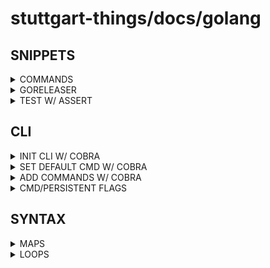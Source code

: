 # stuttgart-things/docs/golang

## SNIPPETS

<details><summary>COMMANDS</summary>

```bash
# TEST RECURSIVELY
go test ./... -v 
```

</details>


<details><summary>GORELEASER</summary>

```yaml
// .goreleaser.yaml
github_urls:
  api: https://git.company.com/api/v3/
  upload: https://git.company.com/api/uploads/
  download: https://git.company.com/
  # set to true if you use a self-signed certificate
  skip_tls_verify: false
```

</details>

<details><summary>TEST W/ ASSERT</summary>

### BOOL

```go
// git_test.go
import (
	"testing"
	"github.com/stretchr/testify/assert"
)

func TestCloneGitRepository(t *testing.T) {

	assert := assert.New(t)

	_, cloned := CloneGitRepository(repo, branchName, "", nil)

	assert.Equal(cloned, true)
}
```

### STRING

```go
func TestReadFileContentFromGitRepo(t *testing.T) {

	gitRepository := "https://github.com/stuttgart-things/kaeffken.git"
	gitBranch := "main"
	gitCommitID := "09de9ff7b5c76aff8bb32f68cfb0bbe49cd5a7a8"

	assert := assert.New(t)
	expectedReadMe := "# kaeffken\ngitops cluster management cli \n"

	repo, _ := CloneGitRepository(gitRepository, gitBranch, gitCommitID, nil)
	readMe := ReadFileContentFromGitRepo(repo, "README.md")
	fmt.Println(readMe)
	fmt.Println(expectedReadMe)

	assert.Equal(readMe, expectedReadMe)
	fmt.Println("TEST SUCCESSFULLY")
}
```

</details>

## CLI

<details><summary>INIT CLI W/ COBRA</summary>

```bash
go install github.com/spf13/cobra-cli@latest
PROJECT_NAME=toolkit-chart-creator
mkdir ./${PROJECT_NAME} && cd ${PROJECT_NAME}
go mod init ${PROJECT_NAME}
cobra-cli init

# install locally
go install ./${PROJECT_NAME} # build binary to $GOPATH/bin
# or build binary
go build -o ./${PROJECT_NAME} # build binary to target dir
```

</details>

<details><summary>SET DEFAULT CMD W/ COBRA</summary>

```go
// main.go
func main() {
  defCmd:="mydefaultcmd"
  cmd.Execute(defCmd)
}
```

```go
// root.go
func Execute(defCmd string) {
  var cmdFound bool
  cmd :=rootCmd.Commands()

  for _,a:=range cmd{
    for _,b:=range os.Args[1:] {
      if a.Name()==b {
       cmdFound=true
        break
      }
    }
  }
  if !cmdFound {
    args:=append([]string{defCmd}, os.Args[1:]...)
    rootCmd.SetArgs(args)
  }
  if err := rootCmd.Execute(); err != nil {
    fmt.Println(err)
    os.Exit(1)
  }
```

</details>

<details><summary>ADD COMMANDS W/ COBRA</summary>

```bash
cobra-cli add version
cobra-cli add vm
cobra-cli add create -p 'vmCmd' # like sthings vm create
```

</details>

<details><summary>CMD/PERSISTENT FLAGS</summary>

```go
// cmd/get.go
//..
Run: func(cmd *cobra.Command, args []string) {
  // READ FLAGS
  authMethod, _ := cmd.LocalFlags().GetString("auth")
  b64DecodeOption, _ := cmd.LocalFlags().GetBool("b64")

// DECLARE FLAGS AND DEFAULTS
func init() {
  rootCmd.AddCommand(getCmd)
  getCmd.Flags().String("auth", "approle", "vault auth method")
  getCmd.Flags().Bool("b64", false, "decode base64 for output")
}
```

```go
// root.go
//..
var (
  gitRepository string
  enableVault   bool
)

// DECLARE FLAGS AND DEFAULTS
func init() {
  rootCmd.PersistentFlags().StringVar(&gitRepository, "git", "https://github.com/stuttgart-things/stuttgart-things.git", "source git repository")
  rootCmd.PersistentFlags().BoolVar(&enableVault, "vault", true, "Enable vault lookups")
}
```

</details>

## SYNTAX

<details><summary>MAPS</summary>

```go
// STRING MAP

// DECLARE
var (
  values = make(map[string]string)
)
// ADD VALUE
values["rootPath"], _ = cmd.LocalFlags().GetString("root")
```

</details>

<details><summary>LOOPS</summary>

```go
// LOOP OVER STRING MAP + LOG ALL KEYS AND VALUES
values := make(map[string]string)
values["NAME] = "PATRICK"

for key, value := range values {
  log.Info(strings.ToUpper(key)+": ", value)
}
```

</details>
